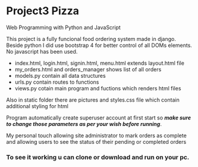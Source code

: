 # Project3 Pizza

Web Programming with Python and JavaScript

This project is a fully funcional food ordering system made in django.
Beside python I did use bootstrap 4 for better control of all DOMs elements.
No javascript has been used.

<ul>
<li>index.html, login.html, signin.html, menu.html extends layout.html file 
<li>my_orders.html and orders_manager shows list of all orders
<li>models.py contain all data structures
<li>urls.py contain routes to functions
<li>views.py cotain main program and fuctions which renders html files
</ul>

Also in static folder there are pictures and styles.css file which contain additional styling for html 

Program automatically create superuser account at first start so <i><b>make sure to change those parameters as per your wish before running</b></i>.

My personal touch allowing site administrator to mark orders as complete and allowing users to see the status of their pending or completed orders

<h3> To see it working u can clone or download and run on your pc.</h3>
